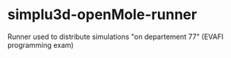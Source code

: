 # simplu3d-openMole-runner

Runner used to distribute simulations "on departement 77" (EVAFI programming exam)
